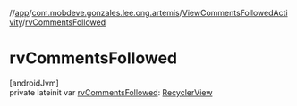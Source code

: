 //[app](../../../index.md)/[com.mobdeve.gonzales.lee.ong.artemis](../index.md)/[ViewCommentsFollowedActivity](index.md)/[rvCommentsFollowed](rv-comments-followed.md)

# rvCommentsFollowed

[androidJvm]\
private lateinit var [rvCommentsFollowed](rv-comments-followed.md): [RecyclerView](https://developer.android.com/reference/kotlin/androidx/recyclerview/widget/RecyclerView.html)
